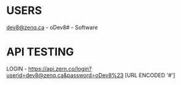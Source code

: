 USERS
=================================
dev8@zenq.ca - oDev8# - Software




API TESTING
=================================
LOGIN - https://api.zern.co/login?userid=dev8@zenq.ca&password=oDev8%23 [URL ENCODED '#']